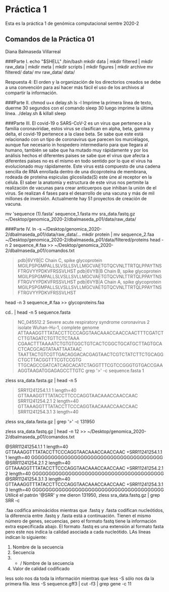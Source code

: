 # Práctica 1
Esta es la práctica 1 de genómica computacional semtre 2020-2 
## Comandos de la Práctica 01
Diana Balmaseda Villarreal

###Parte I.
echo "$SHELL" /bin/bash
mkdir data | mkdir filtered | mkdir raw_data | mkdir meta | mkdir scripts | mkdir figures | mkdir archive
mv filtered/ data/ mv raw_data/ data/

Respuesta 4: El orden y la organización de los directorios creados se debe a una convención para así hacer más fácil el uso de los archivos al compartir la información.

###Parte II.
chmod u+x delay.sh
ls -l
Imprime la primera línea de texto, duerme 30 segundos con el comando sleep 30 luego imprime la última línea.
./delay.sh &
killall sleep

###Parte III.
El covid-19 o SARS-CoV-2 es un virus que pertenece a la familia coronaviridae, estos virus se clasifican en alpha, beta, gamma y delta, el covid-19 pertenece a la clase beta. Se sabe que este está relacionado con un tipo de coronavirus que parecen los murciélagos, aunque fue necesario in hospedero intermediario para que llegara al humano, también se sabe que ha mutado muy rápidamente y por los análisis hechos el diferentes paises se sabe que el virus que afecta a diferentes paises no es el mismo en todo sentido por lo que el virus ha evolucionado muy rápidamente. Este virus está compuesto de una cadena sencilla de RNA enrollada dentro de una dicoproteína de membrana, rodeada de proteína espiculas glicosilada(S) este úne al receptor en la célula.
El saber la anatomía y estructura de este virus nos pertmite la realización de vacunas para crear anticuerpos que inhiban la unión de el virus. Se realizan 4 fases para el desarrollo de una vacuna y más de mil millones de inversión. Actualmente hay 51 proyectos de creación de vacuna. 

mv 'sequence (1).fasta' sequence_1.fasta
mv sra_data.fastq.gz ~/Desktop/genomica_2020-2/dbalmaseda_p01/data/raw_data/

###Parte IV.
ln -s ~/Desktop/genomica_2020-2/dbalmaseda_p01/data/raw_data/...
mkdir protein | mv sequence_2.faa ~/Desktop/genomica_2020-2/dbalmaseda_p01/data/filtered/proteins
head -n 2 sequence_#.faa >> ~/Desktop/genomica_2020-2/dbalmaseda_p01/comandos.txt
>pdb|6VYB|C Chain C, spike glycoprotein
MGILPSPGMPALLSLVSLLSVLLMGCVAETGTQCVNLTTRTQLPPAYTNSFTRGVYYPDKVFRSSVLHST
>pdb|6VYB|B Chain B, spike glycoprotein
MGILPSPGMPALLSLVSLLSVLLMGCVAETGTQCVNLTTRTQLPPAYTNSFTRGVYYPDKVFRSSVLHST
>pdb|6VYB|A Chain A, spike glycoprotein
MGILPSPGMPALLSLVSLLSVLLMGCVAETGTQCVNLTTRTQLPPAYTNSFTRGVYYPDKVFRSSVLHST

head -n 3 sequence_#.faa >> glycoproteins.faa 

cd.. | head -n 5 sequence.fasta
>NC_045512.2 Severe acute respiratory syndrome coronavirus 2 isolate Wuhan-Hu-1, complete genome
ATTAAAGGTTTATACCTTCCCAGGTAACAAACCAACCAACTTTCGATCTCTTGTAGATCTGTTCTCTAAA
CGAACTTTAAAATCTGTGTGGCTGTCACTCGGCTGCATGCTTAGTGCACTCACGCAGTATAATTAATAAC
TAATTACTGTCGTTGACAGGACACGAGTAACTCGTCTATCTTCTGCAGGCTGCTTACGGTTTCGTCCGTG
TTGCAGCCGATCATCAGCACATCTAGGTTTCGTCCGGGTGTGACCGAAAGGTAAGATGGAGAGCCTTGTC
grep '>' -c sequence.fasta 
1

zless sra_data.fasta.gz | head -n 5
>SRR11241254.1.1 1 length=40
GTTAAAGGTTTATACCTTCCCAGGTAACAAACCAACCAAC
>SRR11241254.2.1 2 length=40
GTTAAAGGTTTATACCTTCCCAGGTAACAAACCAACCAAC
>SRR11241254.3.1 3 length=40

zless sra_data.fasta.gz | grep '>' -c 
131950

zless sra_data.fastq.gz | head -n 12 >> ~/Desktop/genomica_2020-2/dbalmaseda_p01/comandos.txt

@SRR11241254.1.1 1 length=40
GTTAAAGGTTTATACCTTCCCAGGTAACAAACCAACCAAC
+SRR11241254.1.1 1 length=40
GGGGGGGGGGGGGGGGGGGGGGGGGGGGGGGGGGGGGGGG
@SRR11241254.2.1 2 length=40
GTTAAAGGTTTATACCTTCCCAGGTAACAAACCAACCAAC
+SRR11241254.2.1 2 length=40
GGGGGGGGGGGGGGGGGGGGGGGGGGGGGGGGGGGGGGGG
@SRR11241254.3.1 3 length=40
GTTAAAGGTTTATACCTTCCCAGGTAACAAACCAACCAAC
+SRR11241254.3.1 3 length=40
GGGGGGGGGGGGGGGGGGGGGGGGGGGGGGGGGGGGGGGG
Utilicé el patrón '@SRR' y me dieron 131950, zless sra_data.fastq.gz | grep SRR -c

.faa codifica aminoácidos mientras que .fastq y .fasta codifican  nucleótidos, la diferencia entre .fastq y .fasta está a continuación.
	Tienen el mismo número de genes, secuencias, pero el formato fastq tiene la información extra especificada abajo.
	El formato .fastq es una extensión al formato fasta pero este nos indica la calidad asociada a cada nucleótido. LAs líneas indican lo siguiente:
1. Nombre de la secuencia
2. Secuencia
3. + / Nombre de la secuencia
4. Valor de calidad codificado

less solo nos da toda la información mientras que less -S sólo nos da la primera fila.
less -S sequence.gff3 | cut -f3 | grep gene -c
11
